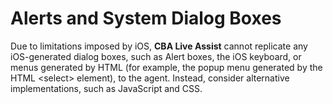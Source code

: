 # Alerts and System Dialog Boxes

Due to limitations imposed by iOS, **CBA Live Assist** cannot replicate any iOS-generated dialog boxes, such as Alert boxes, the iOS keyboard, or menus generated by HTML (for example, the popup menu generated by the HTML \<select\> element), to the agent. Instead, consider alternative implementations, such as JavaScript and CSS.
